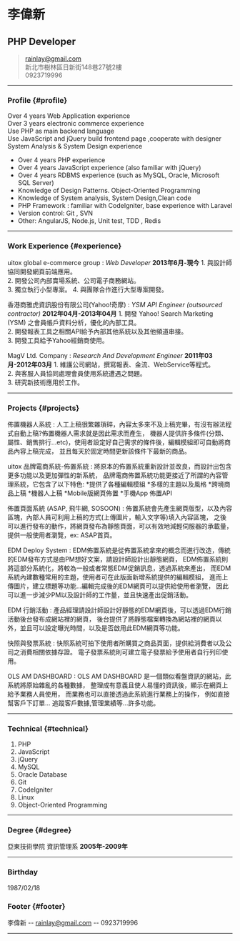 # 李偉新
## PHP Developer

> [rainlay@gmail.com](rainlay@gmail.com)  
> 新北市樹林區日新街148巷27號2樓  
> 0923719996

------

### Profile {#profile}

Over 4 years Web Application experience  
Over 3 years electronic commerce experience  
Use PHP as main backend language  
Use JavaScript and jQuery build frontend page ,cooperate with designer  
System Analysis & System Design experience

* Over 4 years PHP experience
* Over 4 years JavaScript experience (also familiar with jQuery)
* Over 4 years RDBMS experience (such as MySQL, Oracle, Microsoft SQL Server)
* Knowledge of Design Patterns. Object-Oriented Programming
* Knowledge of System analysis, System Design,Clean code
* PHP Framework : familiar with CodeIgniter, base experience with Laravel
* Version control: Git , SVN
* Other: AngularJS, Node.js, Unit test, TDD , Redis

------

### Work Experience {#experience}

uitox global e-commerce group
: *Web Developer*
	__2013年6月-現今__
	1. 與設計師協同開發網頁前端應用。  
	2. 開發公司內部賣場系統、公司電子商務網站。  
    3. 獨立執行小型專案。
	4. 與團隊合作進行大型專案開發。

香港商雅虎資訊股份有限公司(Yahoo!奇摩)
: *YSM API Engineer (outsourced contractor)*
	__2012年04月-2013年04月__
	1. 開發  Yahoo!  Search  Marketing  (YSM)  之會員帳戶資料分析，優化的內部工具。  
	2. 開發報表工具之相關API給予內部其他系統以及其他頻道串接。  
	3. 開發工具給予Yahoo經銷商使用。

MagV Ltd. Company
: *Research And Development Engineer*
	__2011年03月-2012年03月__
	1. 維護公司網站，撰寫報表、金流、WebService等程式。  
	2. 與客服人員協同處理會員使用系統遭遇之問題。  
	3. 研究新技術應用於工作。

------

### Projects {#projects}

佈置機器人系統
: 人工上稿很繁雜瑣碎，內容太多來不及上稿完畢，有沒有辦法程式自動上稿?佈置機器人需求就是因此需求而產生，
機器人提供許多條件(分類、屬性、銷售排行...etc)，使用者設定好自己需求的條件後，編輯模組即可自動將商品內容上稿完成，
並且每天於固定時間更新該條件下最新的商品。

uitox 品牌電商系統-佈置系統
: 將原本的佈置系統重新設計並改良，而設計出包含更多功能以及更加彈性的新系統，
品牌電商佈置系統功能更接近了所謂的內容管理系統，它包含了以下特色:
*提供了各種編輯模組
*多樣的主題以及風格
*跨境商品上稿
*機器人上稿
*Mobile版網頁佈置
*手機App 佈置API

佈置頁面系統 (ASAP, 飛牛網, SOSOON)
: 佈置系統會先產生網頁版型，以及內容區塊，內部人員可利用上稿的方式(上傳圖片，輸入文字等)填入內容區塊，
之後可以進行發布的動作，將網頁發布為靜態頁面，可以有效地減輕伺服器的承載量，提供一般使用者瀏覽，ex: ASAP首頁。

EDM Deploy System
: EDM佈置系統是從佈置系統拿來的概念而進行改造，傳統的EDM發布方式是由PM想好文案，請設計師設計出靜態網頁，
EDM佈置系統則將這部分系統化，將較為一般或者常態EDM促銷訊息，透過系統來產出，
而EDM系統內建數種常用的主題，使用者可在此版面新增系統提供的編輯模組，
進而上傳圖片，建立標題等功能...編輯完成後的EDM網頁可以提供給使用者瀏覽，
因此可以進一步減少PM以及設計師的工作量，並且快速產出促銷活動。

EDM 行銷活動
: 產品經理請設計師設計好靜態的EDM網頁後，可以透過EDM行銷活動後台發布成網站裡的網頁，
後台提供了將靜態檔案轉換為網站裡的網頁以外，並且可以設定曝光時間，以及是否啟用此EDM網頁等功能。

快照與發票系統
: 快照系統可拍下使用者所購買之商品頁面，提供給消費者以及公司之消費相關依據存證。
  電子發票系統則可建立電子發票給予使用者自行列印使用。

OLS AM DASHBOARD
: OLS AM DASHBOARD 是一個類似看盤資訊的網站，此系統將原始雜亂的各種數據，
整理成有意義且使人易懂的資訊後，顯示在網頁上給予業務人員使用，
而業務也可以直接透過此系統進行業務上的操作，
例如直接幫客戶下訂單... 追蹤客戶數據,管理業績等...許多功能。

------

### Technical {#technical}

1. PHP
1. JavaScript
1. jQuery
1. MySQL
1. Oracle Database
1. Git
1. CodeIgniter
1. Linux
1. Object-Oriented Programming

------

### Degree {#degree}

亞東技術學院 資訊管理系
	__2005年-2009年__

------

### Birthday

1987/02/18

### Footer {#footer}

李偉新 -- [rainlay@gmail.com](rainlay@gmail.com) -- 0923719996

------
